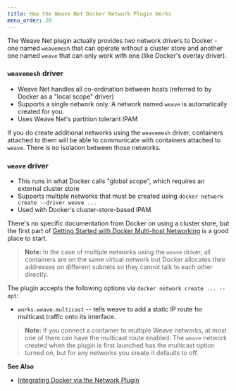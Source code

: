 ```yaml
---
title: How the Weave Net Docker Network Plugin Works
menu_order: 20
---
```



The Weave Net plugin actually provides *two* network drivers to Docker - one named `weavemesh` that can operate without a cluster store and another one named `weave` that can only work with one (like Docker's overlay driver).

### `weavemesh` driver

* Weave Net handles all co-ordination between hosts (referred to by Docker as a "local scope" driver)
* Supports a single network only. A network named `weave` is automatically created for you.
* Uses Weave Net's partition tolerant IPAM

If you do create additional networks using the `weavemesh` driver, containers attached to them will be able to communicate with containers attached to `weave`. There is no isolation between those networks.

### `weave` driver

* This runs in what Docker calls "global scope", which requires an external cluster store
* Supports multiple networks that must be created using `docker network create --driver weave ...`
* Used with Docker's cluster-store-based IPAM

There's no specific documentation from Docker on using a cluster
store, but the first part of
[Getting Started with Docker Multi-host Networking](https://github.com/docker/docker/blob/master/docs/userguide/networking/get-started-overlay.md) is a good place to start.

>**Note:** In the case of multiple networks using the `weave` driver, all containers are on the same virtual network but Docker allocates their addresses on different subnets so they cannot talk to each other directly.

The plugin accepts the following options via `docker network create ... --opt`:

 * `works.weave.multicast` -- tells weave to add a static IP
   route for multicast traffic onto its interface.

>**Note:** If you connect a container to multiple Weave networks, at
   most one of them can have the multicast route enabled.  The `weave`
   network created when the plugin is first launched has the multicast
   option turned on, but for any networks you create it defaults to off.

**See Also**

 * [Integrating Docker via the Network Plugin](/site/plugin.md)


